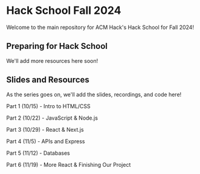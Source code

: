 # Hack School Fall 2024

Welcome to the main repository for ACM Hack's Hack School for Fall 2024!

## Preparing for Hack School

We'll add more resources here soon!

## Slides and Resources

As the series goes on, we'll add the slides, recordings, and code here!

Part 1 (10/15) - Intro to HTML/CSS

Part 2 (10/22) - JavaScript & Node.js

Part 3 (10/29) - React & Next.js

Part 4 (11/5) - APIs and Express

Part 5 (11/12) - Databases

Part 6 (11/19) - More React & Finishing Our Project

